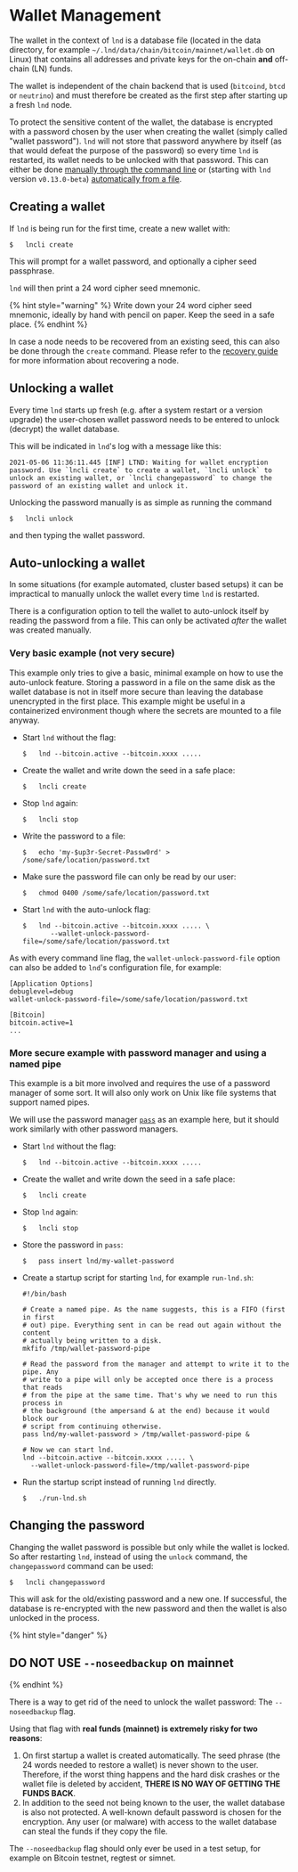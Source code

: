 # Wallet Management

The wallet in the context of `lnd` is a database file (located in the data directory, for example `~/.lnd/data/chain/bitcoin/mainnet/wallet.db` on Linux) that contains all addresses and private keys for the on-chain **and** off-chain (LN) funds.

The wallet is independent of the chain backend that is used (`bitcoind`, `btcd` or `neutrino`) and must therefore be created as the first step after starting up a fresh `lnd` node.

To protect the sensitive content of the wallet, the database is encrypted with a password chosen by the user when creating the wallet (simply called "wallet password"). `lnd` will not store that password anywhere by itself (as that would defeat the purpose of the password) so every time `lnd` is restarted, its wallet needs to be unlocked with that password. This can either be done [manually through the command line](wallet.md#unlocking-a-wallet) or (starting with `lnd` version `v0.13.0-beta`) [automatically from a file](wallet.md#auto-unlocking-a-wallet).

## Creating a wallet

If `lnd` is being run for the first time, create a new wallet with:

```shell
$   lncli create
```

This will prompt for a wallet password, and optionally a cipher seed passphrase.

`lnd` will then print a 24 word cipher seed mnemonic.

{% hint style="warning" %}
Write down your 24 word cipher seed mnemonic, ideally by hand with pencil on paper. Keep the seed in a safe place.
{% endhint %}

In case a node needs to be recovered from an existing seed, this can also be done through the `create` command. Please refer to the [recovery guide](recovery.md) for more information about recovering a node.

## Unlocking a wallet

Every time `lnd` starts up fresh (e.g. after a system restart or a version upgrade) the user-chosen wallet password needs to be entered to unlock (decrypt) the wallet database.

This will be indicated in `lnd`'s log with a message like this:

```
2021-05-06 11:36:11.445 [INF] LTND: Waiting for wallet encryption password. Use `lncli create` to create a wallet, `lncli unlock` to unlock an existing wallet, or `lncli changepassword` to change the password of an existing wallet and unlock it.
```

Unlocking the password manually is as simple as running the command

```shell
$   lncli unlock
```

and then typing the wallet password.

## Auto-unlocking a wallet

In some situations (for example automated, cluster based setups) it can be impractical to manually unlock the wallet every time `lnd` is restarted.

There is a configuration option to tell the wallet to auto-unlock itself by reading the password from a file. This can only be activated _after_ the wallet was created manually.

### Very basic example (not very secure)

This example only tries to give a basic, minimal example on how to use the auto-unlock feature. Storing a password in a file on the same disk as the wallet database is not in itself more secure than leaving the database unencrypted in the first place. This example might be useful in a containerized environment though where the secrets are mounted to a file anyway.

*   Start `lnd` without the flag:

    ```shell
    $   lnd --bitcoin.active --bitcoin.xxxx .....
    ```
*   Create the wallet and write down the seed in a safe place:

    ```shell
    $   lncli create
    ```
*   Stop `lnd` again:

    ```shell
    $   lncli stop
    ```
*   Write the password to a file:

    ```shell
    $   echo 'my-$up3r-Secret-Passw0rd' > /some/safe/location/password.txt
    ```
*   Make sure the password file can only be read by our user:

    ```shell
    $   chmod 0400 /some/safe/location/password.txt
    ```
*   Start `lnd` with the auto-unlock flag:

    ```shell
    $   lnd --bitcoin.active --bitcoin.xxxx ..... \
           --wallet-unlock-password-file=/some/safe/location/password.txt
    ```

As with every command line flag, the `wallet-unlock-password-file` option can also be added to `lnd`'s configuration file, for example:

```
[Application Options]
debuglevel=debug
wallet-unlock-password-file=/some/safe/location/password.txt

[Bitcoin]
bitcoin.active=1
...
```

### More secure example with password manager and using a named pipe

This example is a bit more involved and requires the use of a password manager of some sort. It will also only work on Unix like file systems that support named pipes.

We will use the password manager [`pass`](https://www.passwordstore.org/) as an example here, but it should work similarly with other password managers.

*   Start `lnd` without the flag:

    ```shell
    $   lnd --bitcoin.active --bitcoin.xxxx .....
    ```
*   Create the wallet and write down the seed in a safe place:

    ```shell
    $   lncli create
    ```
*   Stop `lnd` again:

    ```shell
    $   lncli stop
    ```
*   Store the password in `pass`:

    ```shell
    $   pass insert lnd/my-wallet-password
    ```
*   Create a startup script for starting `lnd`, for example `run-lnd.sh`:

    ```shell
    #!/bin/bash

    # Create a named pipe. As the name suggests, this is a FIFO (first in first
    # out) pipe. Everything sent in can be read out again without the content
    # actually being written to a disk.
    mkfifo /tmp/wallet-password-pipe

    # Read the password from the manager and attempt to write it to the pipe. Any
    # write to a pipe will only be accepted once there is a process that reads
    # from the pipe at the same time. That's why we need to run this process in
    # the background (the ampersand & at the end) because it would block our
    # script from continuing otherwise.
    pass lnd/my-wallet-password > /tmp/wallet-password-pipe &

    # Now we can start lnd.
    lnd --bitcoin.active --bitcoin.xxxx ..... \
      --wallet-unlock-password-file=/tmp/wallet-password-pipe
    ```
*   Run the startup script instead of running `lnd` directly.

    ```shell
    $   ./run-lnd.sh
    ```

## Changing the password

Changing the wallet password is possible but only while the wallet is locked. So after restarting `lnd`, instead of using the `unlock` command, the `changepassword` command can be used:

```shell
$   lncli changepassword
```

This will ask for the old/existing password and a new one. If successful, the database is re-encrypted with the new password and then the wallet is also unlocked in the process.

{% hint style="danger" %}
## DO NOT USE `--noseedbackup` on mainnet
{% endhint %}

There is a way to get rid of the need to unlock the wallet password: The `--noseedbackup` flag.

Using that flag with **real funds (mainnet) is extremely risky for two reasons**:

1. On first startup a wallet is created automatically. The seed phrase (the 24 words needed to restore a wallet) is never shown to the user. Therefore, if the worst thing happens and the hard disk crashes or the wallet file is deleted by accident, **THERE IS NO WAY OF GETTING THE FUNDS BACK**.
2. In addition to the seed not being known to the user, the wallet database is also not protected. A well-known default password is chosen for the encryption. Any user (or malware) with access to the wallet database can steal the funds if they copy the file.

The `--noseedbackup` flag should only ever be used in a test setup, for example on Bitcoin testnet, regtest or simnet.
